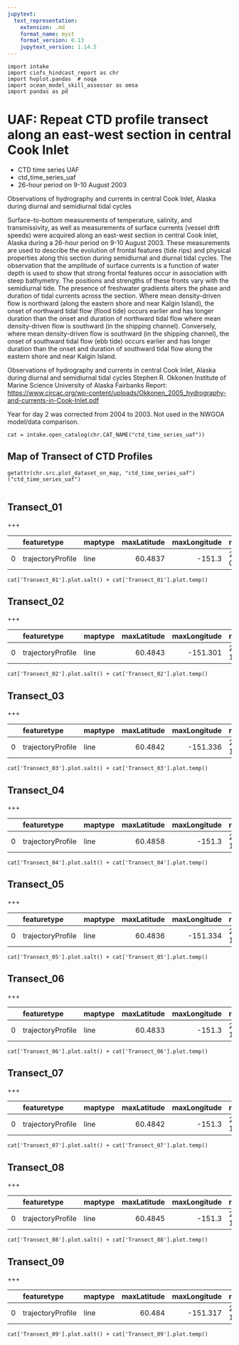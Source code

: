 ```yaml
---
jupytext:
  text_representation:
    extension: .md
    format_name: myst
    format_version: 0.13
    jupytext_version: 1.14.5
---
```


```{code-cell}
import intake
import ciofs_hindcast_report as chr
import hvplot.pandas  # noqa
import ocean_model_skill_assessor as omsa
import pandas as pd
```

# UAF: Repeat CTD profile transect along an east-west section in central Cook Inlet

* CTD time series UAF
* ctd_time_series_uaf
* 26-hour period on 9-10 August 2003

Observations of hydrography and currents in central Cook Inlet, Alaska during diurnal
and semidiurnal tidal cycles

Surface-to-bottom measurements of temperature, salinity, and transmissivity, as well as measurements of surface currents (vessel drift speeds) were acquired along an east-west section in central Cook Inlet, Alaska during a 26-hour period on 9-10 August 2003. These measurements are used to describe the evolution of frontal features (tide rips) and physical properties along this section during semidiurnal and diurnal tidal cycles. The observation that the amplitude of surface currents is a function of water depth is used to show that strong frontal features occur in association with steep bathymetry. The positions and strengths of these fronts vary with the semidiurnal tide. The presence of freshwater gradients alters the phase and duration of tidal currents across the section. Where mean density-driven flow is northward (along the eastern shore and near Kalgin Island), the onset of northward tidal flow (flood tide) occurs earlier and has longer duration than the onset and duration of northward tidal flow where mean density-driven flow is southward (in the shipping channel). Conversely, where mean density-driven flow is southward (in the shipping channel), the onset of southward tidal flow (ebb tide) occurs earlier and has longer duration than the onset and duration of southward tidal flow along the eastern shore and near Kalgin Island. 

Observations of hydrography and currents in central Cook Inlet, Alaska during diurnal
and semidiurnal tidal cycles
Stephen R. Okkonen
Institute of Marine Science
University of Alaska Fairbanks
Report: https://www.circac.org/wp-content/uploads/Okkonen_2005_hydrography-and-currents-in-Cook-Inlet.pdf


Year for day 2 was corrected from 2004 to 2003. Not used in the NWGOA model/data comparison.

    

```{code-cell}
cat = intake.open_catalog(chr.CAT_NAME("ctd_time_series_uaf"))
```

## Map of Transect of CTD Profiles
    

```{code-cell}
getattr(chr.src.plot_dataset_on_map, "ctd_time_series_uaf")("ctd_time_series_uaf")
    
```

## Transect_01
        

+++

            
|    | featuretype       | maptype   |   maxLatitude |   maxLongitude | maxTime                       |   minLatitude |   minLongitude | minTime                       |
|---:|:------------------|:----------|--------------:|---------------:|:------------------------------|--------------:|---------------:|:------------------------------|
|  0 | trajectoryProfile | line      |       60.4837 |         -151.3 | 2003-08-09T23:03:00.000000000 |       60.4815 |         -151.8 | 2003-08-09T20:36:00.000000000 |


```{code-cell}
cat['Transect_01'].plot.salt() + cat['Transect_01'].plot.temp()
```

## Transect_02
        

+++

            
|    | featuretype       | maptype   |   maxLatitude |   maxLongitude | maxTime                       |   minLatitude |   minLongitude | minTime                       |
|---:|:------------------|:----------|--------------:|---------------:|:------------------------------|--------------:|---------------:|:------------------------------|
|  0 | trajectoryProfile | line      |       60.4843 |       -151.301 | 2003-08-10T01:25:00.000000000 |       60.4816 |       -151.765 | 2003-08-09T23:12:00.000000000 |


```{code-cell}
cat['Transect_02'].plot.salt() + cat['Transect_02'].plot.temp()
```

## Transect_03
        

+++

            
|    | featuretype       | maptype   |   maxLatitude |   maxLongitude | maxTime                       |   minLatitude |   minLongitude | minTime                       |
|---:|:------------------|:----------|--------------:|---------------:|:------------------------------|--------------:|---------------:|:------------------------------|
|  0 | trajectoryProfile | line      |       60.4842 |       -151.336 | 2003-08-10T04:06:00.000000000 |       60.4827 |         -151.8 | 2003-08-10T01:35:00.000000000 |


```{code-cell}
cat['Transect_03'].plot.salt() + cat['Transect_03'].plot.temp()
```

## Transect_04
        

+++

            
|    | featuretype       | maptype   |   maxLatitude |   maxLongitude | maxTime                       |   minLatitude |   minLongitude | minTime                       |
|---:|:------------------|:----------|--------------:|---------------:|:------------------------------|--------------:|---------------:|:------------------------------|
|  0 | trajectoryProfile | line      |       60.4858 |         -151.3 | 2003-08-10T07:06:00.000000000 |       60.4823 |       -151.766 | 2003-08-10T04:14:00.000000000 |


```{code-cell}
cat['Transect_04'].plot.salt() + cat['Transect_04'].plot.temp()
```

## Transect_05
        

+++

            
|    | featuretype       | maptype   |   maxLatitude |   maxLongitude | maxTime                       |   minLatitude |   minLongitude | minTime                       |
|---:|:------------------|:----------|--------------:|---------------:|:------------------------------|--------------:|---------------:|:------------------------------|
|  0 | trajectoryProfile | line      |       60.4836 |       -151.334 | 2003-08-10T10:02:00.000000000 |       60.4827 |       -151.799 | 2003-08-10T07:16:00.000000000 |


```{code-cell}
cat['Transect_05'].plot.salt() + cat['Transect_05'].plot.temp()
```

## Transect_06
        

+++

            
|    | featuretype       | maptype   |   maxLatitude |   maxLongitude | maxTime                       |   minLatitude |   minLongitude | minTime                       |
|---:|:------------------|:----------|--------------:|---------------:|:------------------------------|--------------:|---------------:|:------------------------------|
|  0 | trajectoryProfile | line      |       60.4833 |         -151.3 | 2003-08-10T12:37:00.000000000 |       60.4825 |       -151.766 | 2003-08-10T10:11:00.000000000 |


```{code-cell}
cat['Transect_06'].plot.salt() + cat['Transect_06'].plot.temp()
```

## Transect_07
        

+++

            
|    | featuretype       | maptype   |   maxLatitude |   maxLongitude | maxTime                       |   minLatitude |   minLongitude | minTime                       |
|---:|:------------------|:----------|--------------:|---------------:|:------------------------------|--------------:|---------------:|:------------------------------|
|  0 | trajectoryProfile | line      |       60.4842 |         -151.3 | 2003-08-10T16:58:00.000000000 |       60.4823 |         -151.8 | 2003-08-10T14:01:00.000000000 |


```{code-cell}
cat['Transect_07'].plot.salt() + cat['Transect_07'].plot.temp()
```

## Transect_08
        

+++

            
|    | featuretype       | maptype   |   maxLatitude |   maxLongitude | maxTime                       |   minLatitude |   minLongitude | minTime                       |
|---:|:------------------|:----------|--------------:|---------------:|:------------------------------|--------------:|---------------:|:------------------------------|
|  0 | trajectoryProfile | line      |       60.4845 |         -151.3 | 2003-08-10T20:17:00.000000000 |        60.482 |       -151.767 | 2003-08-10T17:09:00.000000000 |


```{code-cell}
cat['Transect_08'].plot.salt() + cat['Transect_08'].plot.temp()
```

## Transect_09
        

+++

            
|    | featuretype       | maptype   |   maxLatitude |   maxLongitude | maxTime                       |   minLatitude |   minLongitude | minTime                       |
|---:|:------------------|:----------|--------------:|---------------:|:------------------------------|--------------:|---------------:|:------------------------------|
|  0 | trajectoryProfile | line      |        60.484 |       -151.317 | 2003-08-10T22:59:00.000000000 |       60.4827 |         -151.8 | 2003-08-10T20:26:00.000000000 |


```{code-cell}
cat['Transect_09'].plot.salt() + cat['Transect_09'].plot.temp()
```

